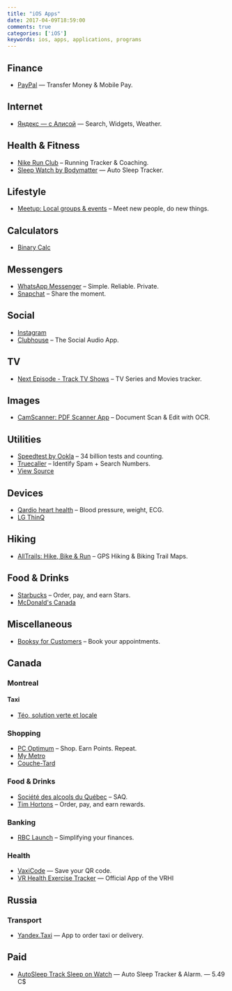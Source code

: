```yaml
---
title: "iOS Apps"
date: 2017-04-09T18:59:00
comments: true
categories: ['iOS']
keywords: ios, apps, applications, programs
---
```


## Finance
* [PayPal](https://apps.apple.com/ca/app/paypal/id283646709) — Transfer Money & Mobile Pay.

## Internet
* [Яндекс — с Алисой](https://apps.apple.com/ca/app/%D1%8F%D0%BD%D0%B4%D0%B5%D0%BA%D1%81-%D1%81-%D0%B0%D0%BB%D0%B8%D1%81%D0%BE%D0%B9/id1050704155) — Search, Widgets, Weather.

## Health & Fitness
* [Nike Run Club](https://apps.apple.com/ca/app/nike-run-club/id387771637) – Running Tracker & Coaching.
* [Sleep Watch by Bodymatter](https://apps.apple.com/ca/app/sleep-watch-by-bodymatter/id1138066420) — Auto Sleep Tracker.

## Lifestyle
* [Meetup: Local groups & events](https://apps.apple.com/ca/app/meetup/id375990038) – Meet new people, do new things.

## Calculators
* [Binary Calc](https://apps.apple.com/ca/app/binary-calc/id301630595)

## Messengers
* [WhatsApp Messenger](https://apps.apple.com/ca/app/whatsapp-messenger/id310633997) – Simple. Reliable. Private.
* [Snapchat](https://apps.apple.com/ca/app/snapchat/id447188370) – Share the moment.

## Social
* [Instagram](https://apps.apple.com/ca/app/instagram/id389801252)
* [Clubhouse](https://apps.apple.com/ca/app/clubhouse-social-audio/id1503133294) – The Social Audio App.

## TV
* [Next Episode - Track TV Shows](https://apps.apple.com/ca/app/next-episode-track-tv-shows/id347009526) – TV Series and Movies tracker.

## Images
* [CamScanner: PDF Scanner App](https://apps.apple.com/ca/app/camscanner-free-pdf-document-scanner-and-ocr/id388627783) – Document Scan & Edit with OCR.

## Utilities
* [Speedtest by Ookla](https://apps.apple.com/ca/app/speedtest-by-ookla/id300704847) – 34 billion tests and counting.
* [Truecaller](https://apps.apple.com/ca/app/truecaller/id448142450) – Identify Spam + Search Numbers.
* [View Source](https://apps.apple.com/us/app/view-source/id1041817284)

## Devices
* [Qardio heart health](https://apps.apple.com/ca/app/qardio-heart-health/id855275752) – Blood pressure, weight, ECG.
* [LG ThinQ](https://apps.apple.com/ca/app/lg-thinq/id993504342)

## Hiking
* [AllTrails: Hike, Bike & Run](https://apps.apple.com/ca/app/alltrails-hike-bike-run/id405075943) – GPS Hiking & Biking Trail Maps.

## Food & Drinks
* [Starbucks](https://apps.apple.com/ca/app/starbucks/id331177714) – Order, pay, and earn Stars.
* [McDonald's Canada](https://apps.apple.com/ca/app/mcdonalds-canada/id375695000)

## Miscellaneous
* [Booksy for Customers](https://apps.apple.com/ca/app/booksy-for-customers/id723961236) – Book your appointments.

## Canada

### Montreal

#### Taxi
* [Téo, solution verte et locale](https://apps.apple.com/ca/app/t%C3%A9o-taxi/id1097805638)

### Shopping
* [PC Optimum](https://apps.apple.com/ca/app/pc-optimum/id634040057) – Shop. Earn Points. Repeat.
* [My Metro](https://apps.apple.com/ca/app/my-metro/id694386842)
* [Couche-Tard](https://apps.apple.com/ca/app/couche-tard/id663345373)

### Food & Drinks
* [Société des alcools du Québec](https://apps.apple.com/ca/app/saq-soci%C3%A9t%C3%A9-des-alcools-du-qu%C3%A9bec/id382431661) – SAQ.
* [Tim Hortons](https://apps.apple.com/ca/app/tim-hortons/id1143883086) – Order, pay, and earn rewards.

### Banking
* [RBC Launch](https://apps.apple.com/ca/app/rbc-wallet/id1022830198) – Simplifying your finances.

### Health
* [VaxiCode](https://apps.apple.com/ca/app/vaxicode/id1571692711) — Save your QR code.
* [VR Health Exercise Tracker](https://apps.apple.com/ca/app/vr-health-exercise-tracker/id1438903709) — Official App of the VRHI

## Russia
### Transport
* [Yandex.Taxi](https://apps.apple.com/ca/app/yandex-taxi/id472650686) — App to order taxi or delivery.

## Paid
* [AutoSleep Track Sleep on Watch](https://apps.apple.com/ca/app/autosleep-track-sleep-on-watch/id1164801111) — Auto Sleep Tracker & Alarm. — 5.49 C$
